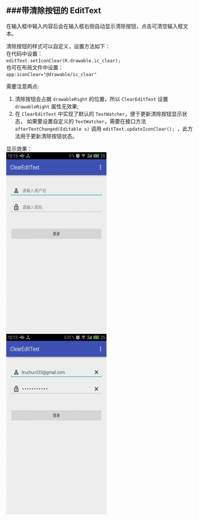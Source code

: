 ###带清除按钮的 EditText
---
在输入框中输入内容后会在输入框右侧自动显示清除按钮，点击可清空输入框文本。

清除按钮的样式可以自定义，设置方法如下：  
在代码中设置：  
`editText.setIconClear(R.drawable.ic_clear);`  
也可在布局文件中设置：  
`app:iconClear="@drawable/ic_clear"`  

需要注意两点:  
1. 清除按钮会占据 `drawableRight` 的位置，所以 `ClearEditText` 设置 `drawableRight` 属性无效果;  
2. 在 `ClearEditText` 中实现了默认的 `TextWatcher`，便于更新清除按钮显示状态，
如果要设置自定义的 `TextWatcher`，需要在接口方法 `afterTextChanged(Editable s)` 调用 `editText.updateIconClear();
`，此方法用于更新清除按钮状态。  

显示效果：  
<img src="/screenshots/s1.jpg" alt="screenshot" title="screenshot" width="270" height="486" />  
<img src="/screenshots/s2.jpg" alt="screenshot" title="screenshot" width="270" height="486" />
